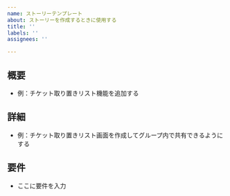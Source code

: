 ```yaml
---
name: ストーリーテンプレート
about: ストーリーを作成するときに使用する
title: ''
labels: ''
assignees: ''

---
```


## 概要

- 例：チケット取り置きリスト機能を追加する

## 詳細

- 例：チケット取り置きリスト画面を作成してグループ内で共有できるようにする

## 要件

- ここに要件を入力
